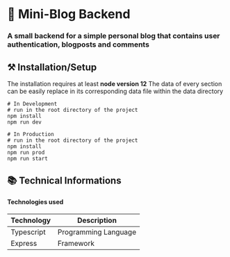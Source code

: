 # 🌠 Mini-Blog Backend

### A small backend for a simple personal blog that contains user authentication, blogposts and comments

## ⚒ Installation/Setup
The installation requires at least **node version 12**
The data of every section can be easily replace in its corresponding data file within the data directory

```Shell
# In Development
# run in the root directory of the project
npm install
npm run dev

# In Production
# run in the root directory of the project
npm install 
npm run prod
npm run start
```


## 📚 Technical Informations

#### Technologies used

| Technology              | Description                            |
|-------------------------|----------------------------------------|
| Typescript              |   Programming Language                 |
| Express                 |   Framework                            |

